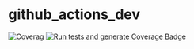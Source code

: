 # github_actions_dev
![Coverag](hhttps://sindhu-madicherla.github.io/github_actions_dev/coverage.svg)
[![Run tests and generate Coverage Badge](https://github.com/Sindhu-Madicherla/github_actions_dev/actions/workflows/test.yml/badge.svg?branch=main)](https://github.com/Sindhu-Madicherla/github_actions_dev/actions/workflows/test.yml)